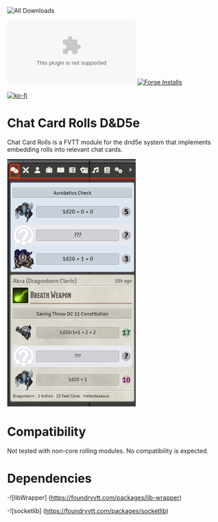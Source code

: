![All Downloads](https://img.shields.io/github/downloads/jessev14/rolls-in-chat/total?style=for-the-badge)

![Latest Release Download Count](https://img.shields.io/github/downloads/jessev14/rolls-in-chat/latest/module.zip)
[![Forge Installs](https://img.shields.io/badge/dynamic/json?label=Forge%20Installs&query=package.installs&suffix=%25&url=https%3A%2F%2Fforge-vtt.com%2Fapi%2Fbazaar%2Fpackage%2Frolls-in-chat&colorB=4aa94a)](https://forge-vtt.com/bazaar#package=rolls-in-chat)


[![ko-fi](https://ko-fi.com/img/githubbutton_sm.svg)](https://ko-fi.com/jessev14)

# Chat Card Rolls D&D5e

Chat Card Rolls is a FVTT module for the dnd5e system that implements embedding rolls into relevant chat cards.

![Chat Card Rolls D&D5e](/ric.png)

# Compatibility

Not tested with non-core rolling modules. No compatibility is expected.

# Dependencies

-![libWrapper] (https://foundryvtt.com/packages/lib-wrapper)

-![socketlib] (https://foundryvtt.com/packages/socketlib)
